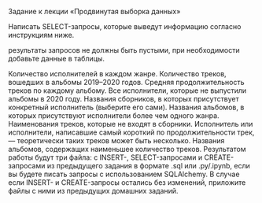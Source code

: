 Задание к лекции «Продвинутая выборка данных»

Написать SELECT-запросы, которые выведут информацию согласно инструкциям ниже.

результаты запросов не должны быть пустыми, при необходимости добавьте данные в таблицы.

Количество исполнителей в каждом жанре.
Количество треков, вошедших в альбомы 2019–2020 годов.
Средняя продолжительность треков по каждому альбому.
Все исполнители, которые не выпустили альбомы в 2020 году.
Названия сборников, в которых присутствует конкретный исполнитель (выберите его сами).
Названия альбомов, в которых присутствуют исполнители более чем одного жанра.
Наименования треков, которые не входят в сборники.
Исполнитель или исполнители, написавшие самый короткий по продолжительности трек, — теоретически таких треков может быть несколько.
Названия альбомов, содержащих наименьшее количество треков.
Результатом работы будут три файла: с INSERT-, SELECT-запросами и CREATE-запросами из предыдущего задания в формате .sql или .py/.ipynb, если вы будете писать запросы с использованием SQLAlchemy.
В случае если INSERT- и CREATE-запросы остались без изменений, приложите файлы c ними из предыдущих домашних заданий.
